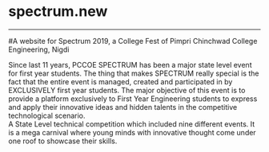 # spectrum.new
***
#A website for Spectrum 2019, a College Fest of Pimpri Chinchwad College Engineering, Nigdi

Since last 11 years, PCCOE SPECTRUM has been a major state level event for first year students. The thing that makes
SPECTRUM really special is the fact that the entire event is managed, created and participated in by EXCLUSIVELY first
year students.
The major objective of this event is to provide a platform exclusively to First Year Engineering students to express
and apply their innovative ideas and hidden talents in the competitive technological scenario.<br>
A State Level technical competition which included nine different events. It is a mega carnival where young minds with
innovative thought come under one roof to showcase their skills.